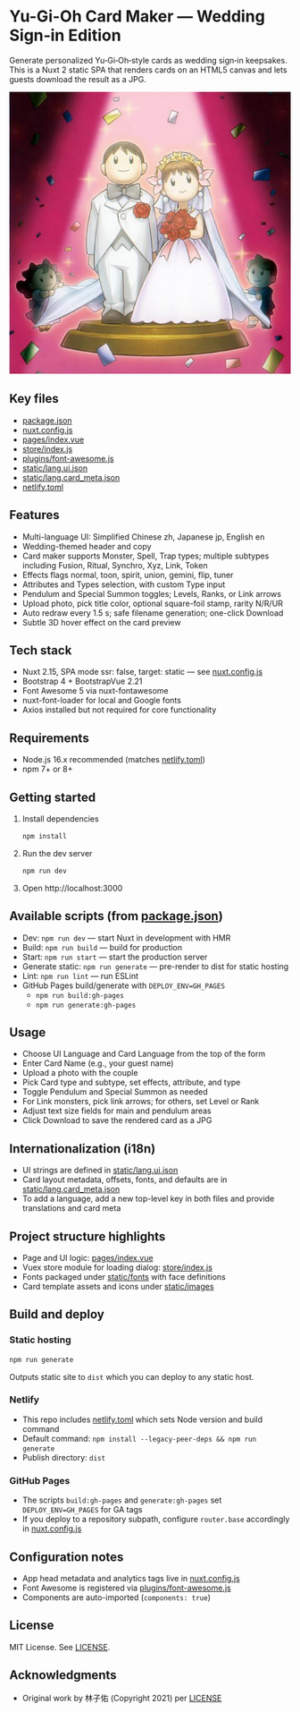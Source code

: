 # Yu-Gi-Oh Card Maker — Wedding Sign‑in Edition

Generate personalized Yu‑Gi‑Oh‑style cards as wedding sign‑in keepsakes. This is a Nuxt 2 static SPA that renders cards on an HTML5 canvas and lets guests download the result as a JPG.

![Preview](static/images/default.jpg)


## Key files

- [package.json](package.json)
- [nuxt.config.js](nuxt.config.js)
- [pages/index.vue](pages/index.vue)
- [store/index.js](store/index.js)
- [plugins/font-awesome.js](plugins/font-awesome.js)
- [static/lang.ui.json](static/lang.ui.json)
- [static/lang.card_meta.json](static/lang.card_meta.json)
- [netlify.toml](netlify.toml)


## Features

- Multi-language UI: Simplified Chinese zh, Japanese jp, English en
- Wedding-themed header and copy
- Card maker supports Monster, Spell, Trap types; multiple subtypes including Fusion, Ritual, Synchro, Xyz, Link, Token
- Effects flags normal, toon, spirit, union, gemini, flip, tuner
- Attributes and Types selection, with custom Type input
- Pendulum and Special Summon toggles; Levels, Ranks, or Link arrows
- Upload photo, pick title color, optional square-foil stamp, rarity N/R/UR
- Auto redraw every 1.5 s; safe filename generation; one-click Download
- Subtle 3D hover effect on the card preview


## Tech stack

- Nuxt 2.15, SPA mode ssr: false, target: static — see [nuxt.config.js](nuxt.config.js)
- Bootstrap 4 + BootstrapVue 2.21
- Font Awesome 5 via nuxt-fontawesome
- nuxt-font-loader for local and Google fonts
- Axios installed but not required for core functionality


## Requirements

- Node.js 16.x recommended (matches [netlify.toml](netlify.toml))
- npm 7+ or 8+


## Getting started

1. Install dependencies

   ```bash
   npm install
   ```

2. Run the dev server

   ```bash
   npm run dev
   ```

3. Open http://localhost:3000


## Available scripts (from [package.json](package.json))

- Dev: `npm run dev` — start Nuxt in development with HMR
- Build: `npm run build` — build for production
- Start: `npm run start` — start the production server
- Generate static: `npm run generate` — pre-render to dist for static hosting
- Lint: `npm run lint` — run ESLint
- GitHub Pages build/generate with `DEPLOY_ENV=GH_PAGES`
  - `npm run build:gh-pages`
  - `npm run generate:gh-pages`


## Usage

- Choose UI Language and Card Language from the top of the form
- Enter Card Name (e.g., your guest name)
- Upload a photo with the couple
- Pick Card type and subtype, set effects, attribute, and type
- Toggle Pendulum and Special Summon as needed
- For Link monsters, pick link arrows; for others, set Level or Rank
- Adjust text size fields for main and pendulum areas
- Click Download to save the rendered card as a JPG


## Internationalization (i18n)

- UI strings are defined in [static/lang.ui.json](static/lang.ui.json)
- Card layout metadata, offsets, fonts, and defaults are in [static/lang.card_meta.json](static/lang.card_meta.json)
- To add a language, add a new top-level key in both files and provide translations and card meta


## Project structure highlights

- Page and UI logic: [pages/index.vue](pages/index.vue)
- Vuex store module for loading dialog: [store/index.js](store/index.js)
- Fonts packaged under [static/fonts](static/fonts/font-face.css) with face definitions
- Card template assets and icons under [static/images](static/images)


## Build and deploy

### Static hosting

```bash
npm run generate
```

Outputs static site to `dist` which you can deploy to any static host.

### Netlify

- This repo includes [netlify.toml](netlify.toml) which sets Node version and build command
- Default command: `npm install --legacy-peer-deps && npm run generate`
- Publish directory: `dist`

### GitHub Pages

- The scripts `build:gh-pages` and `generate:gh-pages` set `DEPLOY_ENV=GH_PAGES` for GA tags
- If you deploy to a repository subpath, configure `router.base` accordingly in [nuxt.config.js](nuxt.config.js)


## Configuration notes

- App head metadata and analytics tags live in [nuxt.config.js](nuxt.config.js)
- Font Awesome is registered via [plugins/font-awesome.js](plugins/font-awesome.js)
- Components are auto-imported (`components: true`)


## License

MIT License. See [LICENSE](LICENSE).


## Acknowledgments

- Original work by 林子佑 (Copyright 2021) per [LICENSE](LICENSE)